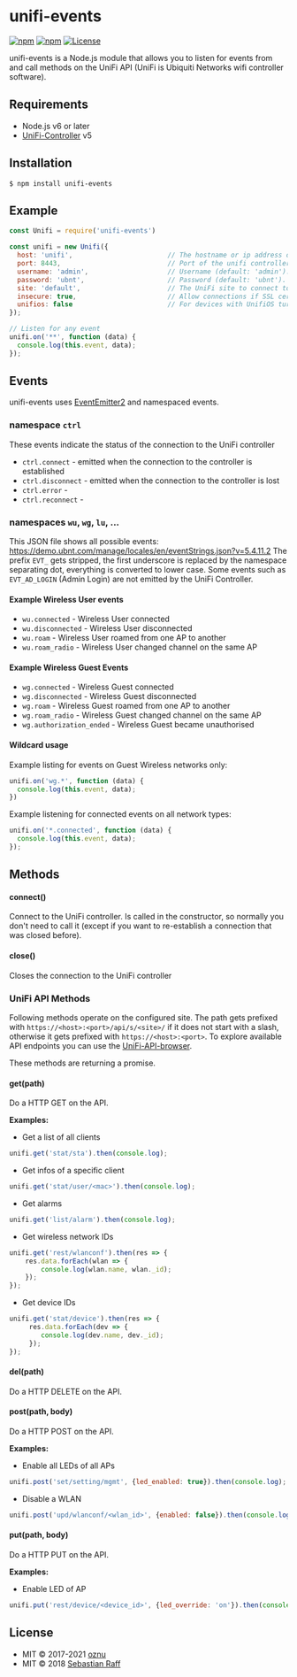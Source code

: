 # unifi-events 

[![npm](https://img.shields.io/npm/v/unifi-events.svg)](https://www.npmjs.com/package/unifi-events)
[![npm](https://img.shields.io/npm/dt/unifi-events.svg)](https://www.npmjs.com/package/unifi-events)
[![License][mit-badge]][mit-url]

unifi-events is a Node.js module that allows you to listen for events from and call methods on the UniFi API (UniFi is Ubiquiti Networks wifi controller software).

## Requirements

* Node.js v6 or later
* [UniFi-Controller](https://www.ubnt.com/download/unifi) v5

## Installation

`$ npm install unifi-events`

## Example

```javascript
const Unifi = require('unifi-events')

const unifi = new Unifi({
  host: 'unifi',                        // The hostname or ip address of the unifi controller (default: 'unifi')
  port: 8443,                           // Port of the unifi controller (default: 8443)
  username: 'admin',                    // Username (default: 'admin').
  password: 'ubnt',                     // Password (default: 'ubnt').
  site: 'default',                      // The UniFi site to connect to (default: 'default').
  insecure: true,                       // Allow connections if SSL certificate check fails (default: false).
  unifios: false                        // For devices with UnifiOS turn this on
});

// Listen for any event
unifi.on('**', function (data) {
  console.log(this.event, data);
});
```

## Events

unifi-events uses [EventEmitter2](https://github.com/asyncly/EventEmitter2) and namespaced events. 

### namespace `ctrl`

These events indicate the status of the connection to the UniFi controller

* `ctrl.connect` - emitted when the connection to the controller is established
* `ctrl.disconnect` - emitted when the connection to the controller is lost
* `ctrl.error` - 
* `ctrl.reconnect` - 


### namespaces `wu`, `wg`, `lu`, ...

This JSON file shows all possible events: https://demo.ubnt.com/manage/locales/en/eventStrings.json?v=5.4.11.2
The prefix `EVT_` gets stripped, the first underscore is replaced by the namespace separating dot, everything is 
converted to lower case. Some events such as `EVT_AD_LOGIN` (Admin Login) are not emitted by the UniFi Controller.


#### Example Wireless User events

* `wu.connected` - Wireless User connected
* `wu.disconnected` - Wireless User disconnected
* `wu.roam` - Wireless User roamed from one AP to another
* `wu.roam_radio` - Wireless User changed channel on the same AP

#### Example Wireless Guest Events

* `wg.connected` - Wireless Guest connected
* `wg.disconnected` - Wireless Guest disconnected
* `wg.roam` - Wireless Guest roamed from one AP to another
* `wg.roam_radio` - Wireless Guest changed channel on the same AP
* `wg.authorization_ended` - Wireless Guest became unauthorised

#### Wildcard usage

Example listing for events on Guest Wireless networks only:

```javascript
unifi.on('wg.*', function (data) {
  console.log(this.event, data);
})
```

Example listening for connected events on all network types:

```javascript
unifi.on('*.connected', function (data) {
  console.log(this.event, data);
});
```

## Methods

#### connect()

Connect to the UniFi controller. Is called in the constructor, so normally you don't need to call it (except if you want 
to re-establish a connection that was closed before).

#### close()

Closes the connection to the UniFi controller


### UniFi API Methods

Following methods operate on the configured site. The path gets prefixed with 
`https://<host>:<port>/api/s/<site>/` if it does not start with a slash, otherwise it gets prefixed with 
`https://<host>:<port>`. To explore available API endpoints you can use the 
[UniFi-API-browser](https://github.com/Art-of-WiFi/UniFi-API-browser).

These methods are returning a promise.


#### get(path)

Do a HTTP GET on the API.

**Examples:**

* Get a list of all clients
```javascript
unifi.get('stat/sta').then(console.log);
```

* Get infos of a specific client
```javascript
unifi.get('stat/user/<mac>').then(console.log);
```

* Get alarms
```javascript
unifi.get('list/alarm').then(console.log);
```

* Get wireless network IDs
```javascript
unifi.get('rest/wlanconf').then(res => {
    res.data.forEach(wlan => {
        console.log(wlan.name, wlan._id);
    });
});
```

* Get device IDs
```javascript
unifi.get('stat/device').then(res => {
     res.data.forEach(dev => {
        console.log(dev.name, dev._id);
     });
});
```

#### del(path)

Do a HTTP DELETE on the API.

#### post(path, body)

Do a HTTP POST on the API.

**Examples:**

* Enable all LEDs of all APs
```javascript
unifi.post('set/setting/mgmt', {led_enabled: true}).then(console.log);
```

* Disable a WLAN
```javascript
unifi.post('upd/wlanconf/<wlan_id>', {enabled: false}).then(console.log);
```

#### put(path, body)

Do a HTTP PUT on the API.

**Examples:**

* Enable LED of AP
```javascript
unifi.put('rest/device/<device_id>', {led_override: 'on'}).then(console.log);
```


## License

* MIT © 2017-2021 [oznu](https://github.com/oznu)
* MIT © 2018 [Sebastian Raff](https://github.com/hobbyquaker)    

[mit-badge]: https://img.shields.io/badge/License-MIT-blue.svg?style=flat
[mit-url]: LICENSE
